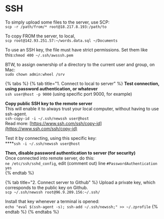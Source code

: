 # SSH

To simply upload some files to the server, use SCP:  
`scp -r /path/from/* root@18.217.8.193:/path/to`

To copy FROM the server, to local,  
`scp root@142.93.251.57:~/words.data.sql ~/Documents` 

To use an SSH key, the file must have strict permissions. Set them like this:`chmod 400 ~/.ssh/awsssh.pem` 

BTW, to assign ownership of a directory to the current user and group, on Mac:  
`sudo chown admin:wheel /srv`   

{% tabs %}
{% tab title="1. Connect to local to server" %}
**Test connection, using password authentication, or whatever**  
`ssh user@host -p 9000` \(using specific port 9000, for example\)  
  
  
**Copy public SSH key to the remote server**  
This will enable it to always trust your local computer, without having to use ssh-agent.  
`ssh-copy-id -i ~/.ssh/newssh user@host`    
Read  more: [https://www.ssh.com/ssh/copy-id](https://www.ssh.com/ssh/copy-id)  
  
Test it by connecting, using this specific key:  
****`ssh -i ~/.ssh/newssh user@host`    


**Then, disable password authentication to server \(for security\)**  
Once connected into remote server, do this:  
`ne /etc/ssh/sshd_config`, edit \(comment out\) line `#PasswordAuthentication yes`  
{% endtab %}

{% tab title="2. Connect server to Github" %}
Upload a private key, which corresponds to the public key on Github.  
`scp ~/.ssh/newssh root@96.9.209.156:~/.ssh/` 

Install that key whenever a terminal is opened:  
`echo "eval $(ssh-agent -s); ssh-add ~/.ssh/newssh;" >> ~/.zprofile`
{% endtab %}
{% endtabs %}



